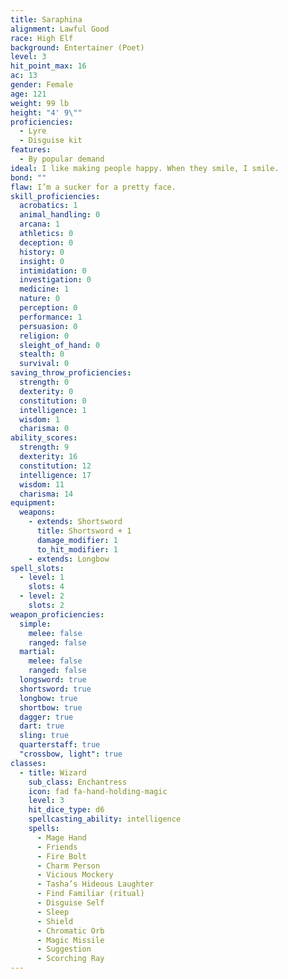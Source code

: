 ```yaml
---
title: Saraphina
alignment: Lawful Good
race: High Elf
background: Entertainer (Poet)
level: 3
hit_point_max: 16
ac: 13
gender: Female
age: 121
weight: 99 lb
height: "4' 9\""
proficiencies:
  - Lyre
  - Disguise kit
features:
  - By popular demand
ideal: I like making people happy. When they smile, I smile.
bond: ""
flaw: I’m a sucker for a pretty face.
skill_proficiencies:
  acrobatics: 1
  animal_handling: 0
  arcana: 1
  athletics: 0
  deception: 0
  history: 0
  insight: 0
  intimidation: 0
  investigation: 0
  medicine: 1
  nature: 0
  perception: 0
  performance: 1
  persuasion: 0
  religion: 0
  sleight_of_hand: 0
  stealth: 0
  survival: 0
saving_throw_proficiencies:
  strength: 0
  dexterity: 0
  constitution: 0
  intelligence: 1
  wisdom: 1
  charisma: 0
ability_scores:
  strength: 9
  dexterity: 16
  constitution: 12
  intelligence: 17
  wisdom: 11
  charisma: 14
equipment:
  weapons:
    - extends: Shortsword
      title: Shortsword + 1
      damage_modifier: 1
      to_hit_modifier: 1
    - extends: Longbow
spell_slots:
  - level: 1
    slots: 4
  - level: 2
    slots: 2
weapon_proficiencies:
  simple:
    melee: false
    ranged: false
  martial:
    melee: false
    ranged: false
  longsword: true
  shortsword: true
  longbow: true
  shortbow: true
  dagger: true
  dart: true
  sling: true
  quarterstaff: true
  "crossbow, light": true
classes:
  - title: Wizard
    sub_class: Enchantress
    icon: fad fa-hand-holding-magic
    level: 3
    hit_dice_type: d6
    spellcasting_ability: intelligence
    spells:
      - Mage Hand
      - Friends
      - Fire Bolt
      - Charm Person
      - Vicious Mockery
      - Tasha’s Hideous Laughter
      - Find Familiar (ritual)
      - Disguise Self
      - Sleep
      - Shield
      - Chromatic Orb
      - Magic Missile
      - Suggestion
      - Scorching Ray
---
```

